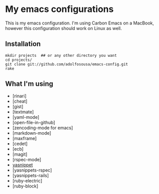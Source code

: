 My emacs configurations
=======================

This is my emacs configuration. I'm using Carbon Emacs on a MacBook, however this configuration should work on Linux as well.

Installation
------------

    mkdir projects  ## or any other directory you want
    cd projects/
    git clone git://github.com/adolfosousa/emacs-config.git
    rake

What I'm using
--------------

- [rinari]
- [cheat]
- [gist]
- [textmate]
- [yaml-mode]
- [open-file-in-github]
- [zencoding-mode for emacs]
- [markdown-mode]
- [maxframe]
- [cedet]
- [ecb]
- [magit]
- [rspec-mode]
- [yasnippet]
- [yasnippets-rspec]
- [yasnippets-rails]
- [ruby-electric]
- [ruby-block]

[yasnippet]: http://code.google.com/p/yasnippet/
